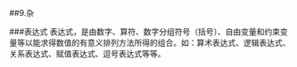 ##<span id="other">9.杂</span>

###表达式
表达式，是由数字、算符、数字分组符号（括号）、自由变量和约束变量等以能求得数值的有意义排列方法所得的组合。如：算术表达式、逻辑表达式、关系表达式、赋值表达式、逗号表达式等等。
